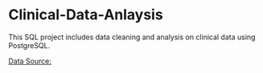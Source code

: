 # Clinical-Data-Anlaysis
 This SQL project includes data cleaning and analysis on clinical data using PostgreSQL. 
 
 [ Data Source:](https://datawizardry.academy/sql-basics-healthcare/)
